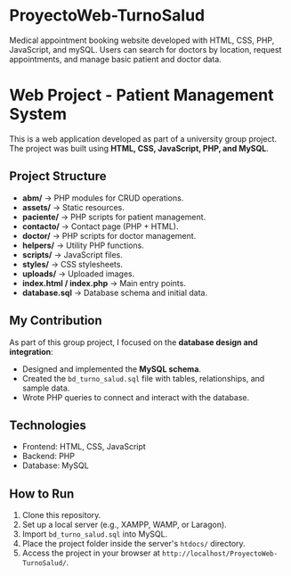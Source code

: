 # ProyectoWeb-TurnoSalud
Medical appointment booking website developed with HTML, CSS, PHP, JavaScript, and mySQL. Users can search for doctors by location, request appointments, and manage basic patient and doctor data.

# Web Project - Patient Management System

This is a web application developed as part of a university group project.  
The project was built using **HTML, CSS, JavaScript, PHP, and MySQL**.  

## Project Structure
- **abm/** → PHP modules for CRUD operations.  
- **assets/** → Static resources.  
- **paciente/** → PHP scripts for patient management.  
- **contacto/** → Contact page (PHP + HTML).  
- **doctor/** → PHP scripts for doctor management.  
- **helpers/** → Utility PHP functions.  
- **scripts/** → JavaScript files.  
- **styles/** → CSS stylesheets.  
- **uploads/** → Uploaded images.  
- **index.html / index.php** → Main entry points.  
- **database.sql** → Database schema and initial data.  

## My Contribution
As part of this group project, I focused on the **database design and integration**:
- Designed and implemented the **MySQL schema**.  
- Created the `bd_turno_salud.sql` file with tables, relationships, and sample data.  
- Wrote PHP queries to connect and interact with the database.  

## Technologies
- Frontend: HTML, CSS, JavaScript  
- Backend: PHP  
- Database: MySQL  

## How to Run
1. Clone this repository.  
2. Set up a local server (e.g., XAMPP, WAMP, or Laragon).  
3. Import `bd_turno_salud.sql` into MySQL.  
4. Place the project folder inside the server's `htdocs/` directory.  
5. Access the project in your browser at `http://localhost/ProyectoWeb-TurnoSalud/`.  
